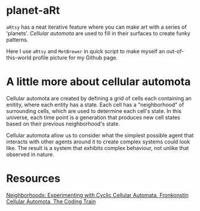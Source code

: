 # planet-aRt
`aRtsy` has a neat iterative feature where you can make art with a series of 'planets'. *Cellular automota* are used to fill in their surfaces to create funky patterns. 

Here I use `aRtsy` and `MetBrewer` in quick script to make myself an out-of-this-world profile picture for my Github page. 


# A little more about cellular automota 
Cellular automota are created by defining a grid of cells each containing an enitity, where each entity has a state. Each cell has a "neighborhood" of surrounding cells, which are used to determine each cell's state. In this universe, each time point is a generation that produces new cell states based on their previous neighborhood's state. 

Cellular automota allow us to consider what the simplest possible agent that interacts with other agents around it to create complex systems could look like. The result is a system that exhibits complex behaviour, not unlike that observed in nature. 


# Resources 
[Neighborhoods: Experimenting with Cyclic Cellular Automata, Fronkonstin](https://fronkonstin.com/2021/01/02/neighborhoods-experimenting-with-cyclic-cellular-automata/)
[Cellular Automota, The Coding Train](https://www.youtube.com/watch?v=DKGodqDs9sA)
